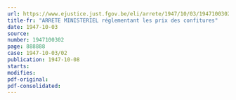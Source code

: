 ```yaml
---
url: https://www.ejustice.just.fgov.be/eli/arrete/1947/10/03/1947100302/justel
title-fr: "ARRETE MINISTERIEL réglementant les prix des confitures"
date: 1947-10-03
source:
number: 1947100302
page: 888888
case: 1947-10-03/02
publication: 1947-10-08
starts:
modifies:
pdf-original:
pdf-consolidated:
---
```


